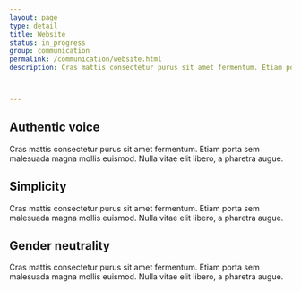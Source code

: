 ```yaml
---
layout: page
type: detail
title: Website
status: in_progress
group: communication
permalink: /communication/website.html
description: Cras mattis consectetur purus sit amet fermentum. Etiam porta sem malesuada magna mollis euismod. Nulla vitae elit libero, a pharetra augue.



---
```


## Authentic voice
Cras mattis consectetur purus sit amet fermentum. Etiam porta sem malesuada magna mollis euismod. Nulla vitae elit libero, a pharetra augue.

## Simplicity
Cras mattis consectetur purus sit amet fermentum. Etiam porta sem malesuada magna mollis euismod. Nulla vitae elit libero, a pharetra augue.

## Gender neutrality
Cras mattis consectetur purus sit amet fermentum. Etiam porta sem malesuada magna mollis euismod. Nulla vitae elit libero, a pharetra augue.
